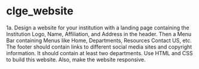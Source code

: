 # clge_website
1a. Design a website for your institution with a landing page containing the Institution
Logo, Name, Affiliation, and Address in the header. Then a Menu Bar containing
Menus like Home, Departments, Resources Contact US, etc. The footer should contain
links to different social media sites and copyright information. It should contain at
least two departments. Use HTML and CSS to build this website. Also, make the
website responsive.
